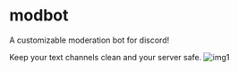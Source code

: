 # modbot
A customizable moderation bot for discord!

Keep your text channels clean and your server safe.
![img1](https://user-images.githubusercontent.com/35053801/117861643-7ed0cc80-b246-11eb-89c8-f81981955636.PNG)
